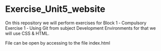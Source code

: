 # Exercise_Unit5_website

On this repository we will perform exercises for Block 1 ‑ Compulsory Exercise 1 ‑
Using Git from subject Development Environments for that we will use CSS & HTML.

File can be open by accessing to the file index.html
